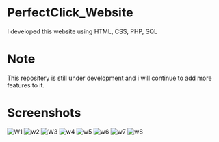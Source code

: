 # PerfectClick_Website
I developed this website using HTML, CSS, PHP, SQL
# Note 
This repositery is still under development and i will continue to add more features to it.
# Screenshots
![W1](https://user-images.githubusercontent.com/123807371/220991544-b6dd876f-e667-4ce5-97bd-00105f881a3f.jpg)
![w2](https://user-images.githubusercontent.com/123807371/220992957-421d23f5-f40f-443f-9d73-1107f6857111.jpg)
![W3](https://user-images.githubusercontent.com/123807371/220992977-abb26dd7-4302-4981-8cb9-c42d7785ea40.jpg)
![w4](https://user-images.githubusercontent.com/123807371/220993021-7b165eeb-ed6b-4421-876b-548c801182d5.jpg)
![w5](https://user-images.githubusercontent.com/123807371/220993101-bfffe5ed-dc91-412d-9a96-7fb538a04e8e.jpg)
![w6](https://user-images.githubusercontent.com/123807371/220993117-8101badb-b7d1-4624-8bd3-2aea63ad58ec.jpg)
![w7](https://user-images.githubusercontent.com/123807371/220993150-403b3e6f-642a-4d56-ab7a-962fc2897908.jpg)
![w8](https://user-images.githubusercontent.com/123807371/220993172-59e89ecd-1a0b-475f-945e-1a0f5403b1fc.jpg)

